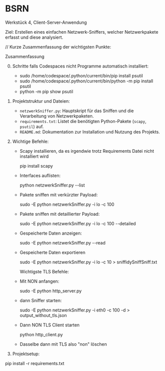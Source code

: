 # BSRN
Werkstück 4, Client-Server-Anwendung

Ziel: Erstellen eines einfachen Netzwerk-Sniffers, welcher Netzwerkpakete erfasst und diese analysiert.

// Kurze Zusammenfassung der wichtigsten Punkte:

Zusammenfassung

0. Schritte falls Codespaces nicht Programme automatisch installiert:
   - sudo /home/codespace/.python/current/bin/pip install psutil
   - sudo /home/codespace/.python/current/bin/python -m pip install psutil
   - python -m pip show psutil


1. Projektstruktur und Dateien:
   - `netzwerkSniffer.py`: Hauptskript für das Sniffen und die Verarbeitung von Netzwerkpaketen.
   - `requirements.txt`: Listet die benötigten Python-Pakete (`scapy`, `psutil`) auf.
   - `README.md`: Dokumentation zur Installation und Nutzung des Projekts.

2. Wichtige Befehle:

   - Scapy installieren, da es irgendwie trotz Requirements Datei nicht installiert wird
   
      pip install scapy

   - Interfaces auflisten:
     
     python netzwerkSniffer.py --list
     
   - Pakete sniffen mit verkürzter Payload:
     
     sudo -E python netzwerkSniffer.py -i lo -c 100
    
   - Pakete sniffen mit detaillierter Payload:
     
     sudo -E python netzwerkSniffer.py -i lo -c 100 --detailed
     
   - Gespeicherte Daten anzeigen:
     
     sudo -E python netzwerkSniffer.py --read
     
   - Gespeicherte Daten exportieren
     
     sudo -E python netzwerkSniffer.py -i lo -c 10 > sniffidySniffSniff.txt
     

     Wichtigste TLS Befehle:

   - Mit NON anfangen:

     sudo -E python http_server.py

   - dann Sniffer starten:

     sudo -E python netzwerkSniffer.py -i eth0 -c 100 -d > output_without_tls.json

   - Dann NON TLS Client starten

     python http_client.py

   - Dasselbe dann mit TLS also "non" löschen

3. Projektsetup:

pip install -r requirements.txt
